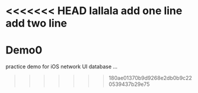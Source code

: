 <<<<<<< HEAD
lallala
add one line
add two line
=======
# Demo0
practice demo for iOS
network UI database ...
>>>>>>> 180ae01370b9d9268e2db0b9c220539437b29e75
